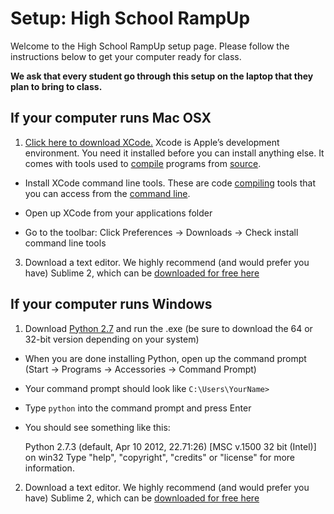 Setup: High School RampUp
========

Welcome to the High School RampUp setup page. Please follow the instructions below to get your computer ready for class. 

__We ask that every student go through this setup on the laptop that they plan to bring to class.__

If your computer runs Mac OSX
---
1. [Click here to download XCode.](https://developer.apple.com/xcode/ "Download XCode") Xcode is Apple’s development environment. You need it installed before you can install anything else. It comes with tools used to [compile](http://en.wikipedia.org/wiki/Compiler) programs from [source](http://en.wikipedia.org/wiki/Source_code).

-  Install XCode command line tools. These are code [compiling](http://en.wikipedia.org/wiki/Compiler) tools that you can access from the [command line](http://en.wikipedia.org/wiki/Command-line_interface).
    
 * Open up XCode from your applications folder
    
 *   Go to the toolbar: Click Preferences → Downloads → Check install command line tools
    
3. Download a text editor. We highly recommend (and would prefer you have) Sublime 2, which can be [downloaded for free here](http://www.sublimetext.com/2)


If your computer runs Windows
---

1. Download [Python 2.7](http://www.python.org/getit/) and run the .exe (be sure to download the 64 or 32-bit version depending on your system)
 * When you are done installing Python, open up the command prompt (Start → Programs → Accessories → Command Prompt)
 * Your command prompt should look like `C:\Users\YourName>`
 * Type `python` into the command prompt and press Enter
 * You should see something like this:
 
	Python 2.7.3 (default, Apr 10 2012, 22.71:26) [MSC v.1500 32 bit (Intel)] on win32
	Type "help", "copyright", "credits" or "license" for more information.


2. Download a text editor. We highly recommend (and would prefer you have) Sublime 2, which can be [downloaded for free here](http://www.sublimetext.com/2)